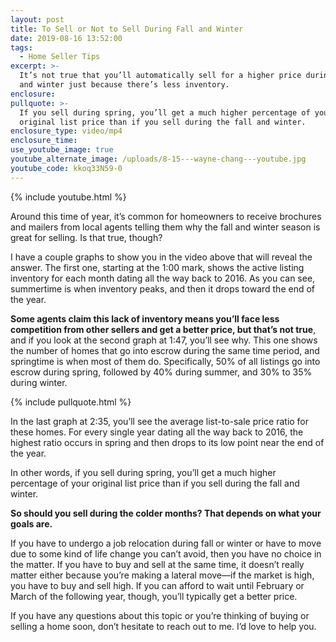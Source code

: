 ```yaml
---
layout: post
title: To Sell or Not to Sell During Fall and Winter
date: 2019-08-16 13:52:00
tags:
  - Home Seller Tips
excerpt: >-
  It’s not true that you’ll automatically sell for a higher price during fall
  and winter just because there’s less inventory.
enclosure:
pullquote: >-
  If you sell during spring, you’ll get a much higher percentage of your
  original list price than if you sell during the fall and winter.
enclosure_type: video/mp4
enclosure_time:
use_youtube_image: true
youtube_alternate_image: /uploads/8-15---wayne-chang---youtube.jpg
youtube_code: kkoq33N59-0
---
```


{% include youtube.html %}

Around this time of year, it’s common for homeowners to receive brochures and mailers from local agents telling them why the fall and winter season is great for selling. Is that true, though?

I have a couple graphs to show you in the video above that will reveal the answer. The first one, starting at the 1:00 mark, shows the active listing inventory for each month dating all the way back to 2016. As you can see, summertime is when inventory peaks, and then it drops toward the end of the year.&nbsp;

**Some agents claim this lack of inventory means you’ll face less competition from other sellers and get a better price, but that’s not true**, and if you look at the second graph at 1:47, you’ll see why. This one shows the number of homes that go into escrow during the same time period, and springtime is when most of them do. Specifically, 50% of all listings go into escrow during spring, followed by 40% during summer, and 30% to 35% during winter.

{% include pullquote.html %}

In the last graph at 2:35, you’ll see the average list-to-sale price ratio for these homes. For every single year dating all the way back to 2016, the highest ratio occurs in spring and then drops to its low point near the end of the year.&nbsp;

In other words, if you sell during spring, you’ll get a much higher percentage of your original list price than if you sell during the fall and winter.&nbsp;

**So should you sell during the colder months? That depends on what your goals are.&nbsp;**

If you have to undergo a job relocation during fall or winter or have to move due to some kind of life change you can’t avoid, then you have no choice in the matter. If you have to buy and sell at the same time, it doesn’t really matter either because you’re making a lateral move—if the market is high, you have to buy and sell high. If you can afford to wait until February or March of the following year, though, you’ll typically get a better price.&nbsp;

If you have any questions about this topic or you’re thinking of buying or selling a home soon, don’t hesitate to reach out to me. I’d love to help you.&nbsp;